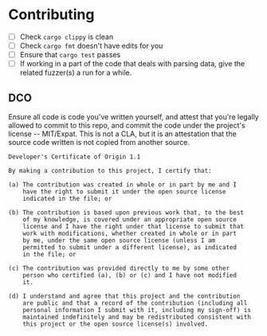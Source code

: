 # Contributing

 - [ ] Check `cargo clippy` is clean
 - [ ] Check `cargo fmt` doesn't have edits for you
 - [ ] Ensure that `cargo test` passes
 - [ ] If working in a part of the code that deals with parsing data, give the related fuzzer(s) a run for a while.

## DCO

Ensure all code is code you've written yourself, and attest that you're legally
allowed to commit to this repo, and commit the code under the project's license
-- MIT/Expat. This is not a CLA, but it is an attestation that the source code
written is not copied from another source.

```
Developer's Certificate of Origin 1.1

By making a contribution to this project, I certify that:

(a) The contribution was created in whole or in part by me and I
    have the right to submit it under the open source license
    indicated in the file; or

(b) The contribution is based upon previous work that, to the best
    of my knowledge, is covered under an appropriate open source
    license and I have the right under that license to submit that
    work with modifications, whether created in whole or in part
    by me, under the same open source license (unless I am
    permitted to submit under a different license), as indicated
    in the file; or

(c) The contribution was provided directly to me by some other
    person who certified (a), (b) or (c) and I have not modified
    it.

(d) I understand and agree that this project and the contribution
    are public and that a record of the contribution (including all
    personal information I submit with it, including my sign-off) is
    maintained indefinitely and may be redistributed consistent with
    this project or the open source license(s) involved.
```
